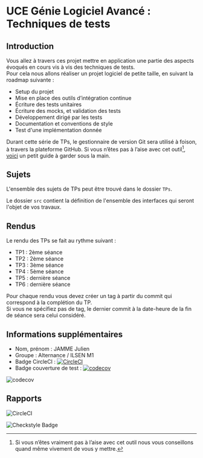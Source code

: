 # UCE Génie Logiciel Avancé : Techniques de tests

## Introduction

Vous allez à travers ces projet mettre en application une partie des aspects évoqués en cours vis à vis des techniques de tests.  
Pour cela nous allons réaliser un projet logiciel de petite taille, en suivant la roadmap suivante : 
- Setup du projet
- Mise en place des outils d’intégration continue
- Écriture des tests unitaires
- Écriture des mocks, et validation des tests
- Développement dirigé par les tests
- Documentation et conventions de style
- Test d'une implémentation donnée

Durant cette série de TPs, le gestionnaire de version Git sera utilisé à foison, à travers la plateforme GitHub. Si vous n’êtes pas à l’aise avec cet outil[^1], [voici](http://rogerdudler.github.io/git-guide/) un petit guide à garder sous la main.

## Sujets

L'ensemble des sujets de TPs peut être trouvé dans le dossier `TPs`.

Le dossier `src` contient la définition de l'ensemble des interfaces qui seront l'objet de vos travaux.

## Rendus

Le rendu des TPs se fait au rythme suivant :

- TP1 : 2ème séance
- TP2 : 2ème séance
- TP3 : 3ème séance
- TP4 : 5ème séance
- TP5 : dernière séance
- TP6 : dernière séance

Pour chaque rendu vous devez créer un tag à partir du commit qui correspond à la complétion du TP.  
Si vous ne spécifiez pas de tag, le dernier commit à la date-heure de la fin de séance sera celui considéré.

[^1]: Si vous n’êtes vraiment pas à l’aise avec cet outil nous vous conseillons quand même vivement de vous y mettre.

## Informations supplémentaires

- Nom, prénom : JAMME Julien
- Groupe : Alternance / ILSEN M1
- Badge CircleCI : [![CircleCI](https://dl.circleci.com/status-badge/img/gh/Daimbow/ceri-m1-techniques-de-test/tree/master.svg?style=svg)](https://dl.circleci.com/status-badge/redirect/gh/Daimbow/ceri-m1-techniques-de-test/tree/master)
- Badge couverture de test : [![codecov](https://codecov.io/gh/Daimbow/ceri-m1-techniques-de-test/graph/badge.svg?token=ITXLY2VFN4)](https://codecov.io/gh/Daimbow/ceri-m1-techniques-de-test)


![codecov](https://codecov.io/gh/Daimbow/ceri-m1-techniques-de-test/graphs/sunburst.svg?token=ITXLY2VFN4)


## Rapports

![CircleCI](https://circleci.com/gh/Daimbow/ceri-m1-techniques-de-test/tree/master.svg?style=shield)

![Checkstyle Badge](https://img.shields.io/badge/Errors:3-red?style=flat-square)

